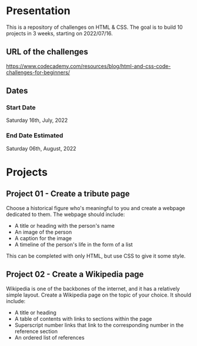 # Presentation

This is a repository of challenges on HTML & CSS. The goal is to build 10
projects in 3 weeks, starting on 2022/07/16.

## URL of the challenges

https://www.codecademy.com/resources/blog/html-and-css-code-challenges-for-beginners/

## Dates

### Start Date

Saturday 16th, July, 2022

### End Date Estimated

Saturday 06th, August, 2022

# Projects

## Project 01 - Create a tribute page

Choose a historical figure who's meaningful to you and create a webpage
dedicated to them. The webpage should include:

- A title or heading with the person's name
- An image of the person
- A caption for the image
- A timeline of the person's life in the form of a list

This can be completed with only HTML, but use CSS to give it some style.

## Project 02 - Create a Wikipedia page

Wikipedia is one of the backbones of the internet, and it has a relatively
simple layout. Create a Wikipedia page on the topic of your choice. It should
include:

- A title or heading
- A table of contents with links to sections within the page
- Superscript number links that link to the corresponding number in the
  reference section
- An ordered list of references
